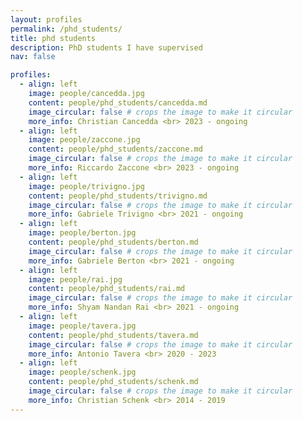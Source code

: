 ```yaml
---
layout: profiles
permalink: /phd_students/
title: phd students
description: PhD students I have supervised
nav: false

profiles:
  - align: left
    image: people/cancedda.jpg
    content: people/phd_students/cancedda.md
    image_circular: false # crops the image to make it circular
    more_info: Christian Cancedda <br> 2023 - ongoing
  - align: left
    image: people/zaccone.jpg
    content: people/phd_students/zaccone.md
    image_circular: false # crops the image to make it circular
    more_info: Riccardo Zaccone <br> 2023 - ongoing
  - align: left
    image: people/trivigno.jpg
    content: people/phd_students/trivigno.md
    image_circular: false # crops the image to make it circular
    more_info: Gabriele Trivigno <br> 2021 - ongoing
  - align: left
    image: people/berton.jpg
    content: people/phd_students/berton.md
    image_circular: false # crops the image to make it circular
    more_info: Gabriele Berton <br> 2021 - ongoing
  - align: left
    image: people/rai.jpg
    content: people/phd_students/rai.md
    image_circular: false # crops the image to make it circular
    more_info: Shyam Nandan Rai <br> 2021 - ongoing
  - align: left
    image: people/tavera.jpg
    content: people/phd_students/tavera.md
    image_circular: false # crops the image to make it circular
    more_info: Antonio Tavera <br> 2020 - 2023
  - align: left
    image: people/schenk.jpg
    content: people/phd_students/schenk.md
    image_circular: false # crops the image to make it circular
    more_info: Christian Schenk <br> 2014 - 2019
---
```

